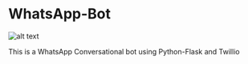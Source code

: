 # WhatsApp-Bot
![alt text](https://github.com/nikhilkumarsingh/WhatsAppBotTut/raw/a6ce335542f24103a9fdcb3aff16b7715b8061fc/images/1.png)

This is a WhatsApp Conversational bot using Python-Flask and Twillio

